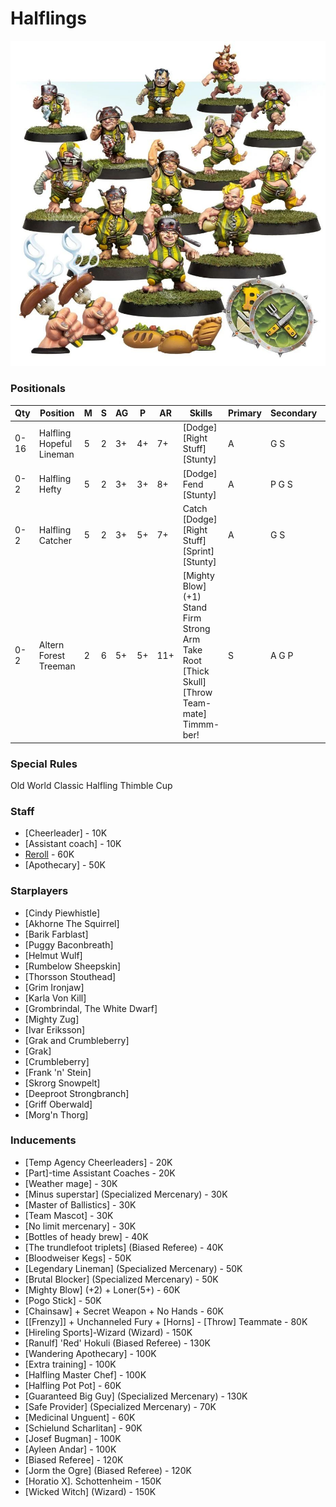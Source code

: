 ﻿# Halflings

![](../media/teams/GreenfieldGrasshuggersTeam01.jpg)

### Positionals

| Qty  | Position                 | M | S | AG | P  | AR  | Skills                                                                                                                            | Primary | Secondary | Cost |
| ---- | ------------------------ | - | - | -- | -- | --- | --------------------------------------------------------------------------------------------------------------------------------- | ------- | --------- | ---- |
| 0-16 | Halfling Hopeful Lineman | 5 | 2 | 3+ | 4+ | 7+  | [Dodge] <br /> [Right Stuff] <br /> [Stunty]                                                                                          | A       | G S       | 30K  |
| 0-2  | Halfling Hefty           | 5 | 2 | 3+ | 3+ | 8+  | [Dodge] <br /> Fend <br /> [Stunty]                                                                                                 | A       | P G S     | 50K  |
| 0-2  | Halfling Catcher         | 5 | 2 | 3+ | 5+ | 7+  | Catch <br /> [Dodge] <br /> [Right Stuff] <br /> [Sprint] <br /> [Stunty]                                                               | A       | G S       | 55K  |
| 0-2  | Altern Forest Treeman    | 2 | 6 | 5+ | 5+ | 11+ | [Mighty Blow] (+1) <br /> Stand Firm <br /> Strong Arm <br /> Take Root <br /> [Thick Skull] <br /> [Throw Team-mate] <br /> Timmm-ber! | S       | A G P     | 120K |

### Special Rules

Old World Classic
Halfling Thimble Cup

### Staff

* [Cheerleader] - 10K
* [Assistant coach] - 10K
* [Reroll](s) - 60K
* [Apothecary]  - 50K

### Starplayers

* [Cindy Piewhistle]             
* [Akhorne The Squirrel]         
* [Barik Farblast]               
* [Puggy Baconbreath]            
* [Helmut Wulf]                  
* [Rumbelow Sheepskin]           
* [Thorsson Stouthead]           
* [Grim Ironjaw]                 
* [Karla Von Kill]               
* [Grombrindal, The White Dwarf] 
* [Mighty Zug]                   
* [Ivar Eriksson]                
* [Grak and Crumbleberry]        
* [Grak]                           
* [Crumbleberry]                   
* [Frank 'n' Stein]              
* [Skrorg Snowpelt]              
* [Deeproot Strongbranch]        
* [Griff Oberwald]               
* [Morg'n Thorg]                 

### Inducements

* [Temp Agency Cheerleaders] - 20K
* [Part]-time Assistant Coaches - 20K
* [Weather mage] - 30K
* [Minus superstar] (Specialized Mercenary) - 30K
* [Master of Ballistics] - 30K
* [Team Mascot] - 30K
* [No limit mercenary] - 30K
* [Bottles of heady brew] - 40K
* [The trundlefoot triplets] (Biased Referee) - 40K
* [Bloodweiser Kegs] - 50K
* [Legendary Lineman] (Specialized Mercenary) - 50K
* [Brutal Blocker] (Specialized Mercenary) - 50K
* [Mighty Blow] (+2) + Loner(5+) - 60K
* [Pogo Stick] - 50K
* [Chainsaw] + Secret Weapon + No Hands - 60K
* [[Frenzy]] + Unchanneled Fury + [Horns] - [Throw] Teammate - 80K
* [Hireling Sports]-Wizard (Wizard) - 150K
* [Ranulf] 'Red' Hokuli (Biased Referee) - 130K
* [Wandering Apothecary] - 100K
* [Extra training] - 100K
* [Halfling Master Chef] - 100K
* [Halfling Pot Pot] - 60K
* [Guaranteed Big Guy] (Specialized Mercenary) - 130K
* [Safe Provider] (Specialized Mercenary) - 70K
* [Medicinal Unguent] - 60K
* [Schielund Scharlitan] - 90K
* [Josef Bugman] - 100K
* [Ayleen Andar] - 100K
* [Biased Referee] - 120K
* [Jorm the Ogre] (Biased Referee) - 120K
* [Horatio X]. Schottenheim - 150K
* [Wicked Witch] (Wizard) - 150K
